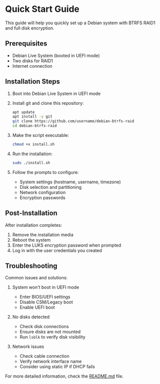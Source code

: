 # Quick Start Guide

This guide will help you quickly set up a Debian system with BTRFS RAID1 and full disk encryption.

## Prerequisites

- Debian Live System (booted in UEFI mode)
- Two disks for RAID1
- Internet connection

## Installation Steps

1. Boot into Debian Live System in UEFI mode

2. Install git and clone this repository:
   ```bash
   apt update
   apt install -y git
   git clone https://github.com/username/debian-btrfs-raid
   cd debian-btrfs-raid
   ```

3. Make the script executable:
   ```bash
   chmod +x install.sh
   ```

4. Run the installation:
   ```bash
   sudo ./install.sh
   ```

5. Follow the prompts to configure:
   - System settings (hostname, username, timezone)
   - Disk selection and partitioning
   - Network configuration
   - Encryption passwords

## Post-Installation

After installation completes:
1. Remove the installation media
2. Reboot the system
3. Enter the LUKS encryption password when prompted
4. Log in with the user credentials you created

## Troubleshooting

Common issues and solutions:

1. System won't boot in UEFI mode
   - Enter BIOS/UEFI settings
   - Disable CSM/Legacy boot
   - Enable UEFI boot

2. No disks detected
   - Check disk connections
   - Ensure disks are not mounted
   - Run `lsblk` to verify disk visibility

3. Network issues
   - Check cable connection
   - Verify network interface name
   - Consider using static IP if DHCP fails

For more detailed information, check the [README.md](README.md) file.

